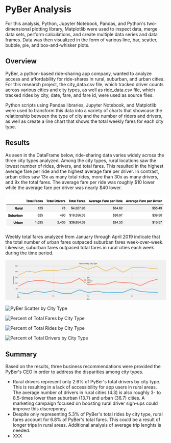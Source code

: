 # PyBer Analysis
For this analysis, Python, Jupyter Notebook, Pandas, and Python's two-dimensional plotting library, Matplotlib were used to inspect data, merge data sets, perform calculations, and create multiple data series and data frames. Data was then visualized in the form of various line, bar, scatter, bubble, pie, and box-and-whisker plots.   

## Overview
PyBer, a python-based ride-sharing app company, wanted to analyze access and affordability for ride-shares in rural, suburban, and urban cities. For this research project, the city_data.csv file, which tracked driver counts across various cities and city types, as well as ride_data.csv file, which tracked rides by city, date, fare, and fare id, were used as source files. 

Python scripts using Pandas libraries, Jupyter Notebook, and Matplotlib were used to transform this data into a variety of charts that showcase the relationship between the type of city and the number of riders and drivers, as well as create a line chart that shows the total weekly fares for each city type.

## Results

As seen in the DataFrame below, ride-sharing data varies widely across the three city types analyzed. Among the city types, rural locations saw the lowest number of rides, drivers, and total fares. This resulted in the highest average fare per ride and the highest average fare per driver. In contrast, urban cities saw 13x as many total rides, more than 30x as many drivers, and 9x the total fares. The average fare per ride was roughly $10 lower while the average fare per driver was nearly $40 lower.  

![PyBer_fare summary DataFrame](https://github.com/tysonseang/PyBer_Analysis/blob/main/analysis/PyBer_DataFrame_summary.png)

Weekly total fares analyzed from January through April 2019 indicate that the total number of urban fares outpaced suburban fares week-over-week. Likewise, suburban fares outpaced total fares in rural cities each week during the time period. 

![PyBer_fare_summary Over Time](https://github.com/tysonseang/PyBer_Analysis/blob/main/analysis/PyBer_fare_summary.png)



![PyBer Scatter by City Type](http://localhost:8889/view/Desktop/UT_Courses/Module_5/PyBer_Analysis/analysis/Fig1.png)

![Percent of Total Fares by City Type](http://localhost:8889/view/Desktop/UT_Courses/Module_5/PyBer_Analysis/analysis/Fig5.png)

![Percent of Total Rides by City Type](http://localhost:8889/view/Desktop/UT_Courses/Module_5/PyBer_Analysis/analysis/Fig6.png)

![Percent of Total Drivers by City Type](http://localhost:8889/view/Desktop/UT_Courses/Module_5/PyBer_Analysis/analysis/Fig7.png)

## Summary

Based on the results, three business recommendations were provided the PyBer's CEO in order to address the disparities among city types. 

- Rural drivers represent only 2.6% of PyBer's total drivers by city type. This is resulting in a lack of accessibility for app users in rural areas. The average number of drivers in rural cities (4.3) is also roughly 3- to 8.5-times lower than suburban (13.7) and urban (36.7) cities. A marketing campaign focused on boosting rural driver sign-ups could improve this discrepency. 
- Despite only representing 5.3% of PyBer's total rides by city type, rural fares account for 6.8% of PyBer's total fares. This could be a result of longer trips in rural areas. Additional analysis of average trip lenghts is needed. 
- XXX

